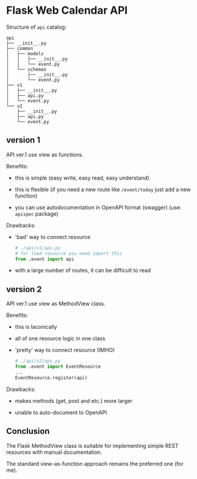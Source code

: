# Flask Web Calendar API

Structure of `api` catalog:

```text
api
├── __init__.py
├── common
│   ├── models
│   │   ├── __init__.py
│   │   └── event.py
│   └── schemas
│       ├── __init__.py
│       └── event.py
├── v1
│   ├── __init__.py
│   ├── api.py
│   └── event.py
└── v2
    ├── __init__.py
    ├── api.py
    └── event.py
```

## version 1

API ver.1 use view as functions.

Benefits:

- this is simple (easy write, easy read, easy understand)

- this is flexible (if you need a new route like `/event/today` just add a new function)

- you can use autodocumentation in OpenAPI format (swagger) (use: `apispec` package)

Drawbacks:

- 'bad' way to connect resource

    ```python
    # ./api/v1/api.py
    # for load resource you need import this
    from .event import api
    ```

- with a large number of routes, it can be difficult to read

## version 2

API ver.1 use view as MethodView class.

Benefits:

- this is laconically

- all of one resource logic in one class

- 'pretty' way to connect resource (IMHO)

    ```python
    # ./api/v2/api.py
    from .event import EventResource
    ...
    EventResource.register(api)
    ```

Drawbacks:

- makes methods (get, post and etc.) more larger

- unable to auto-document to OpenAPI

## Conclusion

The Flask MethodView class is suitable for implementing simple REST resources with manual documentation.

The standard view-as-function approach remains the preferred one (for me).
